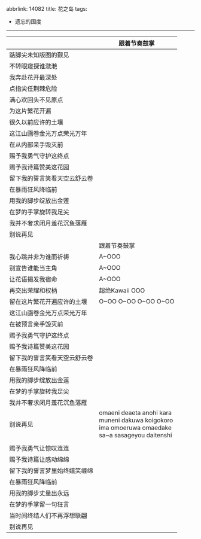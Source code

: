 abbrlink: 14082
title: 花之岛
tags:
  - 遗忘的国度
---
|      |跟着节奏鼓掌|
|--|--|
|踮脚尖未知版图的觐见|      |
|不转眼窥探谁潋滟|      |
|我奔赴花开最深处|      |
|点指尖任荆棘危险|      |
|满心欢回头不见原点|      |
|为这片繁花开遍|      |
|很久以前应许的土壤|      |
|这江山画卷金光万点荣光万年|      |
|在从内部亲手毁灭前|      |
|赐予我勇气守护这终点|      |
|赐予我诗篇赞美这花园|      |
|留下我的誓言笑看天空云舒云卷|      |
|在暴雨狂风降临前|      |
|用我的脚步绽放出金莲|      |
|在梦的手掌旋转我足尖|      |
|我并不奢求闭月羞花沉鱼落雁|      |
|别说再见|      |
|      |跟着节奏鼓掌|
|我心跳并非为谁而祈祷|A~OOO|
|别宣告谁能当主角|A~OOO|
|让花语揭发我宿命|A~OOO|
|再交出荣耀和权柄|超绝Kawaii OOO|
|留在这片繁花开遍应许的土壤|O~OO O~OO O~OO O~OO|
|这江山画卷金光万点荣光万年|      |
|在被预言亲手毁灭前|      |
|赐予我勇气守护这终点|      |
|赐予我诗篇赞美这花园|      |
|留下我的誓言笑看天空云舒云卷|      |
|在暴雨狂风降临前|      |
|用我的脚步绽放出金莲|      |
|在梦的手掌旋转我足尖|      |
|我并不奢求闭月羞花沉鱼落雁|      |
|别说再见|omaeni deaeta anohi kara<br>muneni dakuwa koigokoro<br>ima omoeruwa omaedake<br>sa~a sasageyou daitenshi|
|      |      |
|赐予我勇气让惊叹连连|      |
|赐予我诗篇让感动绵绵|      |
|留下我的誓言梦里始终嬉笑缠绵|      |
|在暴雨狂风降临前|      |
|用我的脚步丈量出永远|      |
|在梦的手掌留一句狂言|      |
|当时间终结人们不再浮想联翩|      |
|别说再见|      |